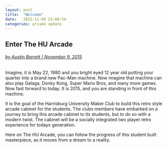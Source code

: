 ```yaml
---
layout: post
title:  "Welcome"
date:   2015-11-09 23:08:54
categories: arcade update
---
```

## Enter The HU Arcade

###### [by Austin Barrett | November 9, 2015](../../../../../../team/)

Imagine, it is May 22, 1980 and you bright eyed 12 year old putting your quarter into a brand new Pac-Man machine. Now imagine that machine can also play Galaga, Donky Kong, Super Mario Bros, and many more games. Now fast forward to today. It is 2015, and you are standing in front of this machine.

It is the goal of the Harrisburg University Maker Club to build this retro style arcade cabinet for the students. The clubs members have embarked on a journey to bring this arcade cabinet to its students, but to do so with a modern twist. The cabinet will be a socially integrated two player retro experience for todays generation.

Here on The HU Arcade, you can follow the progress of this student built masterpiece, as it moves from a dream to a reality.
